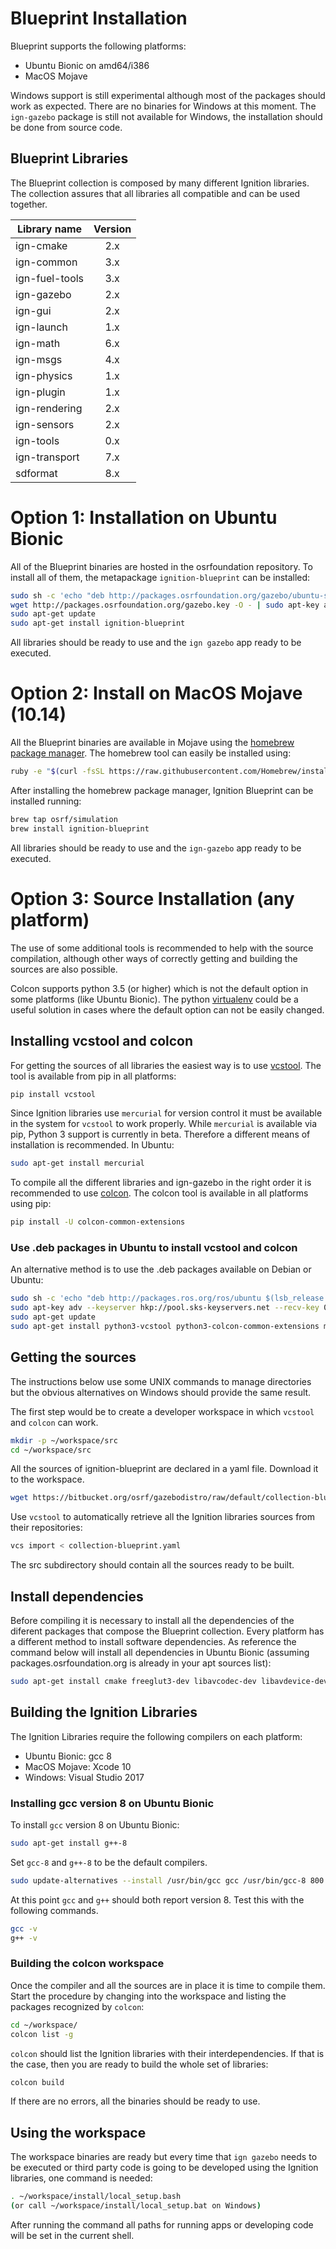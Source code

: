 # Blueprint Installation

Blueprint supports the following platforms:

 * Ubuntu Bionic on amd64/i386
 * MacOS Mojave

Windows support is still experimental although most of the packages should work
as expected. There are no binaries for Windows at this moment. The `ign-gazebo`
package is still not available for Windows, the installation should be done from
source code.

## Blueprint Libraries

The Blueprint collection is composed by many different Ignition libraries. The
collection assures that all libraries all compatible and can be used together.

| Library name       | Version       |
| ------------------ |:-------------:|
|   ign-cmake        |       2.x     |
|   ign-common       |       3.x     |
|   ign-fuel-tools   |       3.x     |
|   ign-gazebo       |       2.x     |
|   ign-gui          |       2.x     |
|   ign-launch       |       1.x     |
|   ign-math         |       6.x     |
|   ign-msgs         |       4.x     |
|   ign-physics      |       1.x     |
|   ign-plugin       |       1.x     |
|   ign-rendering    |       2.x     |
|   ign-sensors      |       2.x     |
|   ign-tools        |       0.x     |
|   ign-transport    |       7.x     |
|   sdformat         |       8.x     |

# Option 1: Installation on Ubuntu Bionic

All of the Blueprint binaries are hosted in the osrfoundation repository. To install
all of them, the metapackage `ignition-blueprint` can be installed:

```bash
sudo sh -c 'echo "deb http://packages.osrfoundation.org/gazebo/ubuntu-stable `lsb_release -cs` main" > /etc/apt/sources.list.d/gazebo-stable.list'
wget http://packages.osrfoundation.org/gazebo.key -O - | sudo apt-key add -
sudo apt-get update
sudo apt-get install ignition-blueprint
```

All libraries should be ready to use and the `ign gazebo` app ready to be executed.

# Option 2: Install on MacOS Mojave (10.14)

All the Blueprint binaries are available in Mojave using the [homebrew package manager](https://brew.sh/).
The homebrew tool can easily be installed using:

```bash
ruby -e "$(curl -fsSL https://raw.githubusercontent.com/Homebrew/install/master/install)"
```

After installing the homebrew package manager, Ignition Blueprint can be installed running:

```bash
brew tap osrf/simulation
brew install ignition-blueprint
```

All libraries should be ready to use and the `ign-gazebo` app ready to be executed.

# Option 3: Source Installation (any platform)

The use of some additional tools is recommended to help with the source compilation, although other ways of correctly getting and building the sources are also possible.

Colcon supports python 3.5 (or higher) which is not the default option in some
platforms (like Ubuntu Bionic). The python [virtualenv](https://virtualenv.pypa.io/en/latest/) could be a useful solution in cases where the default option can not be easily changed.

## Installing vcstool and colcon

For getting the sources of all libraries the easiest way is to use
[vcstool](https://github.com/dirk-thomas/vcstool). The tool is available from pip
in all platforms:

```bash
pip install vcstool
```

Since Ignition libraries use `mercurial` for version control it must be available in the system for `vcstool` to work properly. While `mercurial` is available via pip, Python 3 support is currently in beta. Therefore a different means of installation is recommended. In Ubuntu:

```bash
sudo apt-get install mercurial
```

To compile all the different libraries and ign-gazebo in the right order
it is recommended to use [colcon](https://colcon.readthedocs.io/en/released/).
The colcon tool is available in all platforms using pip:

```bash
pip install -U colcon-common-extensions
```

### Use .deb packages in Ubuntu to install vcstool and colcon

An alternative method is to use the .deb packages available on Debian or Ubuntu:

```bash
sudo sh -c 'echo "deb http://packages.ros.org/ros/ubuntu $(lsb_release -sc) main" > /etc/apt/sources.list.d/ros-latest.list'
sudo apt-key adv --keyserver hkp://pool.sks-keyservers.net --recv-key 0xB01FA116
sudo apt-get update
sudo apt-get install python3-vcstool python3-colcon-common-extensions mercurial
```

## Getting the sources

The instructions below use some UNIX commands to manage directories but the
obvious alternatives on Windows should provide the same result.

The first step would be to create a developer workspace in which `vcstool` and
`colcon` can work.

```bash
mkdir -p ~/workspace/src
cd ~/workspace/src
```

All the sources of ignition-blueprint are declared in a yaml file. Download
it to the workspace.

```bash
wget https://bitbucket.org/osrf/gazebodistro/raw/default/collection-blueprint.yaml
```

Use `vcstool` to automatically retrieve all the Ignition libraries sources from
their repositories:

```bash
vcs import < collection-blueprint.yaml
```

The src subdirectory should contain all the sources ready to be built.

## Install dependencies

Before compiling it is necessary to install all the dependencies of the diferent
packages that compose the Blueprint collection. Every platform has a different
method to install software dependencies. As reference the command below will
install all dependencies in Ubuntu Bionic (assuming packages.osrfoundation.org
is already in your apt sources list):

```bash
sudo apt-get install cmake freeglut3-dev libavcodec-dev libavdevice-dev libavformat-dev libavutil-dev libdart6-collision-ode-dev libdart6-dev libdart6-utils-urdf-dev libfreeimage-dev libgflags-dev libglew-dev libgts-dev libogre-1.9-dev libogre-2.1-dev libprotobuf-dev libprotobuf-dev libprotoc-dev libqt5core5a libswscale-dev libtinyxml2-dev libtinyxml-dev pkg-config protobuf-compiler python qml-module-qt-labs-folderlistmodel qml-module-qt-labs-settings qml-module-qtquick2 qml-module-qtquick-controls qml-module-qtquick-controls2 qml-module-qtquick-dialogs qml-module-qtquick-layouts qml-module-qtqml-models2 qtbase5-dev qtdeclarative5-dev qtquickcontrols2-5-dev ruby ruby-ronn uuid-dev libzip-dev libjsoncpp-dev libcurl4-openssl-dev libyaml-dev libzmq3-dev libsqlite3-dev
```

## Building the Ignition Libraries

The Ignition Libraries require the following compilers on each platform:

* Ubuntu Bionic: gcc 8
* MacOS Mojave: Xcode 10
* Windows: Visual Studio 2017

### Installing gcc version 8 on Ubuntu Bionic

To install `gcc` version 8 on Ubuntu Bionic:

```bash
sudo apt-get install g++-8
```

Set `gcc-8` and `g++-8` to be the default compilers.

```bash
sudo update-alternatives --install /usr/bin/gcc gcc /usr/bin/gcc-8 800 --slave /usr/bin/g++ g++ /usr/bin/g++-8 --slave /usr/bin/gcov gcov /usr/bin/gcov-8
```

At this point `gcc`  and `g++` should both report version 8. Test this with
the following commands.

```bash
gcc -v
g++ -v
```

### Building the colcon workspace

Once the compiler and all the sources are in place it is time to compile them.
Start the procedure by changing into the workspace and listing the packages
recognized by `colcon`:

```bash
cd ~/workspace/
colcon list -g
```

`colcon` should list the Ignition libraries with their
interdependencies. If that is the case, then you are ready
to build the whole set of libraries:

```bash
colcon build
```

If there are no errors, all the binaries should be ready to use.

## Using the workspace

The workspace binaries are ready but every time that `ign gazebo` needs to be
executed or third party code is going to be developed using the Ignition
libraries, one command is needed:

```bash
. ~/workspace/install/local_setup.bash
(or call ~/workspace/install/local_setup.bat on Windows)
```

After running the command all paths for running apps or developing code
will be set in the current shell.
